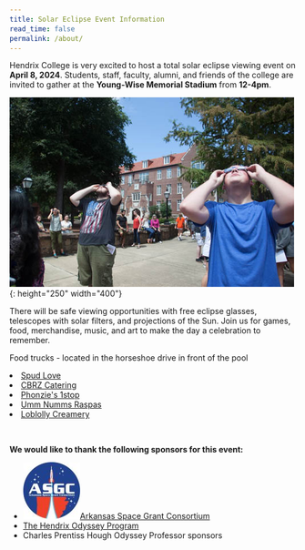 ```yaml
---
title: Solar Eclipse Event Information
read_time: false
permalink: /about/
---
```


Hendrix College is very excited to host a total solar eclipse viewing event on <b>April 8, 2024</b>. Students, staff, faculty, alumni, and friends of the college are invited to gather at the <b>Young-Wise Memorial Stadium</b> from <b>12-4pm</b>.

![Test](../assets/images/SolarEclipseInfo1.jpg){: height="250" width="400"}

There will be safe viewing opportunities with free eclipse glasses, telescopes with solar filters, and projections of the Sun. Join us for games, food, merchandise, music, and art to make the day a celebration to remember.
<p>
Food trucks - located in the horseshoe drive in front of the pool


<li><a href="https://www.spudlovear.com/">Spud Love</a></li>
<li><a href="https://www.cbrzcatering.com/">CBRZ Catering</a></li>
<li><a href="https://www.facebook.com/phonzies1stop/">Phonzie's 1stop</a></li>
<li><a href="https://www.facebook.com/profile.php?id=100093005676065">Umm Numms Raspas</a></li>
<li><a href="https://www.loblollycreamery.com/">Loblolly Creamery</a></li>


&nbsp;
&nbsp;
<p>

<b>We would like to thank the following sponsors for this event:</b>

<p>


<ul>
    <li><img src="../assets/images/asgc2.jpg"><a href="https://arkansasspacegrant.org/">Arkansas Space Grant Consortium</a></li>
    <li><a href="https://www.hendrix.edu/odyssey/">The Hendrix Odyssey Program</a></li>
    <li>Charles Prentiss Hough Odyssey Professor sponsors</li>
</ul>
